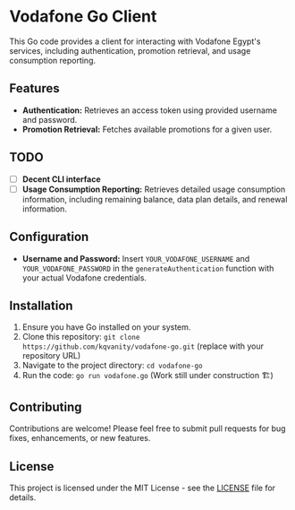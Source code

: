 # Vodafone Go Client

This Go code provides a client for interacting with Vodafone Egypt's services, including authentication, promotion retrieval, and usage consumption reporting.

## Features

* **Authentication:** Retrieves an access token using provided username and password.
* **Promotion Retrieval:** Fetches available promotions for a given user.

## TODO
- [ ] **Decent CLI interface**
- [ ] **Usage Consumption Reporting:** Retrieves detailed usage consumption information, including remaining balance, data plan details, and renewal information.

## Configuration

* **Username and Password:** Insert `YOUR_VODAFONE_USERNAME` and `YOUR_VODAFONE_PASSWORD` in the `generateAuthentication` function with your actual Vodafone credentials.

## Installation

1. Ensure you have Go installed on your system.
2. Clone this repository: `git clone https://github.com/kqvanity/vodafone-go.git` (replace with your repository URL)
3. Navigate to the project directory: `cd vodafone-go`
4. Run the code: `go run vodafone.go` (Work still under construction 🏗️)

## Contributing

Contributions are welcome!  Please feel free to submit pull requests for bug fixes, enhancements, or new features.

## License

This project is licensed under the MIT License - see the [LICENSE](./LICENSE) file for details.
